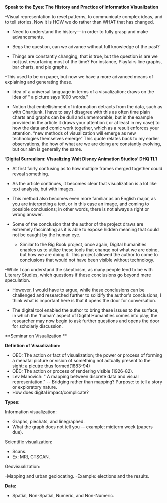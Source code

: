 **Speak to the Eyes: The History and Practice of Information Visualization**

-Visual representation to revel patterns, to communicate complex ideas, and to tell stories. Now it is HOW we do rather than WHAT that has changed.

- Need to understand the history— in order to fully grasp and make advancements. 

- Begs the question, can we advance without full knowledge of the past?

- Things are constantly changing, that is true, but the question is are we not just resurfacing most of the time? For instance, 
Playfairs line graphs, bar charts, and pie graphs.

-This used to be on paper, but now we have a more advanced means of explaining and generating these.

- Idea of a universal language in terms of a visualization; draws on the idea of “ a picture says 1000 words.”

- Notion that embellishment of information detracts from the data, such as with Chartjunk. I have to say I disagree with this as  often time plain charts and graphs can be dull and unmemorable, but in the example provided in the article it draws your attention ( or at least in my case) to how the data and comic work together, which as a result enforces your attention.
“new methods of visualization will emerge as new technologies themselves emerge” This quote relates back to my earlier observations, the how of what are we are doing are constantly evolving, but our aim is generally the same.

**‘Digital Surrealism: Visualizing Walt Disney Animation Studios’ DHQ 11.1**

- At first fairly confusing as to how multiple frames merged together could reveal something.

- As the article continues, it becomes clear that visualization is a lot like text analysis, but with images.

- This method also becomes even more familiar as an English major, as you are interpreting a text, or in this case an image, and coming to possible conclusions; in other words, there is not always a right or wrong answer.

- Some of the conclusion that the author of the project draws are extremely fascinating as it is able to expose hidden meaning that could not be caught by the human eye.
    - Similar to the Big Book project, once again, Digital humanities enables us to utilize these tools that change not what we are doing, but how we are doing it. This project allowed the author to come to conclusions that would not have been visible without technology.

-While I can understand the skepticism, as many people tend to be with Literary Studies, which questions if these conclusions go beyond mere speculation.
   - However, I would have to argue, while these conclusions can be challenged and researched further to solidify the author's conclusions, I think what is important here is that it opens the door for conversation.

- The digital tool enabled the author to bring these issues to the surface, in which the 'human' aspect of Digital Humanities comes into play; the researcher may now begin to ask further questions and opens the door for scholarly discussion.

**Seminar on Visualization **

 
**Defintion of Visualization:**

 - OED: The action or fact of visualization; the power or process of forming a menatal picture or vision of something not actually present to the sight; a picutre thus formed(1883-94)
 - OED: The action or process of rendering visible (1926-82).
 - Lev Manovich: " A mapping between discrete data and visual representation."
         -- Bridging rather than mapping? Purpose:  to tell a story or exploratory  nature.
- How does digital impact/complicate?

**Types:**

Information visualization:
 - Graphs, piechats, and linegraphed. 
 - What the graph does not tell you -- example: midterm week (papers due).

Scientific visualization:

- Scans. 
- Ex: MRI, CTSCAN.


Geovisualization:

-Mapping and urban geolocating. 
-Example: elections and the results.


**Data:**

- Spatial, Non-Spatial, Numeric, and Non-Numeric.
